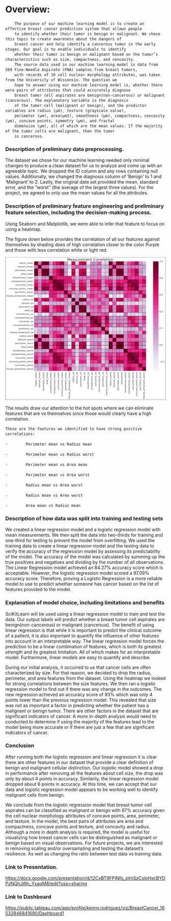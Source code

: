 # Overview:
    	The purpose of our machine learning model is to create an effective breast cancer prediction system that allows people
    	to identify whether their tumor is benign or malignant. We chose this topic to create awareness about the dangers of
        breast cancer and help identify a cancerous tumor in the early stages. Our goal is to enable individuals to identify
    	whether their tumor is benign or malignant based on the tumor’s characteristics such as size, compactness, and concavity.
    	The source data used in our machine learning model is data from 569 Fine-Needle Aspirate (FNA) samples from breast tumors,
    	with records of 10 cell nuclear morphology attributes, was taken from the University of Wisconsin. The question we
        hope to answer using our machine learning model is, whether there were pairs of attributes that could accurately diagnose
    	breast tumor cell aspirates are benign(non-cancerous) or malignant (cancerous). The explanatory variable is the diagnosis
        of the tumor cell (malignant or benign), and the predictor variables are radius (µm), texture (grayscale value),
    	perimeter (µm), area(µm2), smoothness (µm), compactness, concavity (µm), concave points, symmetry (µm), and fractal
    	dimension (µm), all of which are the mean values. If the majority of the tumor cells are malignant, then the tumor
    	is cancerous.
 
 
### Description of preliminary data preprocessing.
 
The dataset we chose for our machine learning needed only minimal changes to produce a clean dataset for us to analyze and come up with an agreeable topic. We dropped the ID column and any rows containing null values. Additionally, we changed the diagnosis column of ‘Benign’ to 1 and ‘Malignant’ to 2. Lastly, the original data set provided the mean, standard error, and the “worst” (the average of the largest three values). For the project, we agreed to only use the mean values for all the attributes.
 
### Description of preliminary feature engineering and preliminary feature selection, including the decision-making process.
 
Using Seaborn and Matplotlib, we were able to infer that feature to focus on using a heatmap.
 
The figure down below provides the correlation of all our features against themselves by shading does of high correlation closer to the color Purple and those with less correlation white or light red.
 
![](Resources/Corr_plot.PNG)
 
The results draw our attention to the hot spots where we can eliminate features that are vs themselves since those would clearly have a high correlation.
 
    These are the features we identified to have strong positive correlations:
    
    ·        Perimeter mean vs Radius mean
    
    ·        Perimeter mean vs Radius worst
    
    ·        Perimeter mean vs Area mean
    
    ·        Perimeter mean vs Area worst
    
    ·        Radius mean vs Area worst
    
    ·        Radius mean vs Area worst
    
    ·        Area mean vs Radius mean
 
### Description of how data was split into training and testing sets
 
We created a linear regression model and a logistic regression model with mean measurements. We then split the data into two-thirds for training and one-third for testing to prevent the model from overfitting. We used the training data to create a linear regression model and the testing data to verify the accuracy of the regression model by assessing its predictability of the model. The accuracy of the model was calculated by summing up the true positives and negatives and dividing by the number of all observations. The Linear Regression model achieved an 84.27% accuracy score which is acceptable. However, the logistic regression model scored a 97.09% accuracy score. Therefore, proving a Logistic Regression is a more reliable model to use to predict whether someone has cancer based on the list of features provided to the model.
 
 
### Explanation of model choice, including limitations and benefits
 
SciKitLearn will be used using a linear regression model to train and test the data. Our output labels will predict whether a breast tumor cell aspirates are benign(non-cancerous) or malignant (cancerous). The benefit of using linear regression is that while it is important to predict the clinical outcome of a patient, it is also important to quantify the influence of other features into account in an interpretable way. The linear regression model forces the prediction to be a linear combination of features, which is both its greatest strength and its greatest limitation. All of which makes for an interpretable model. Furthermore, linear models are easy to quantify and describe.
 
During our initial analysis, it occurred to us that cancer cells are often characterized by size. For that reason, we decided to drop the radius, perimeter, and area features from the dataset. Using the heatmap we looked for strong correlations between the size features. We then ran a logistic regression model to find out if there was any change in the outcomes. The new regression achieved an accuracy score of 93% which was only 4 points lower than the previous regression model. This revealed that size was not as important a factor in predicting whether the patient has a malignant or benign tumor. There are other factors in the dataset that are significant indicators of cancer. A more in-depth analysis would need to conducted to determine if using the majority of the features lead to the model being more accurate or if there are just a few that are significant indicators of cancer.
 
### Conclusion

After running both the logistic regression and linear regression it is clear there are other features in our dataset that provide a clear definition of benign and malignant cellular distinction. Our logistic model showed a drop in performance after removing all the features about cell size, the drop was only by about 4 points in accuracy. Similarily, the linear regression model dropped about 6 points in accuracy. At this time, we can accept that our data and logistic regression model appears to be working well to identify malignant cells from benign.

We conclude from the logistic regression model that breast tumor cell aspirates can be classified as malignant or benign with 97% accuracy given the cell nuclear morphology attributes of concave points, area, perimeter, and texture. In the model, the best pairs of attributes are area and compactness, concave points and texture, and concavity and radius. Although a more in depth analysis is required, the model is useful for visualizing how breast cancer cells can be distinguished as malignant or benign based on visual observations.  For future projects, we are interested in removing scaling and/or oversampling and testing the dataset’s resilience. As well as changing the ratio between test data vs training data. 

### Link to Presentation.
https://docs.google.com/presentation/d/12CxBT9FPjNfo_sVnSzCsloHxcBYDPzNQhJWn_YxaqM8/edit?usp=sharing
 
### Link to Dashboard
https://public.tableau.com/app/profile/kenny.rodriguez/viz/BreastCancer_16532846841690/Dashboard1
